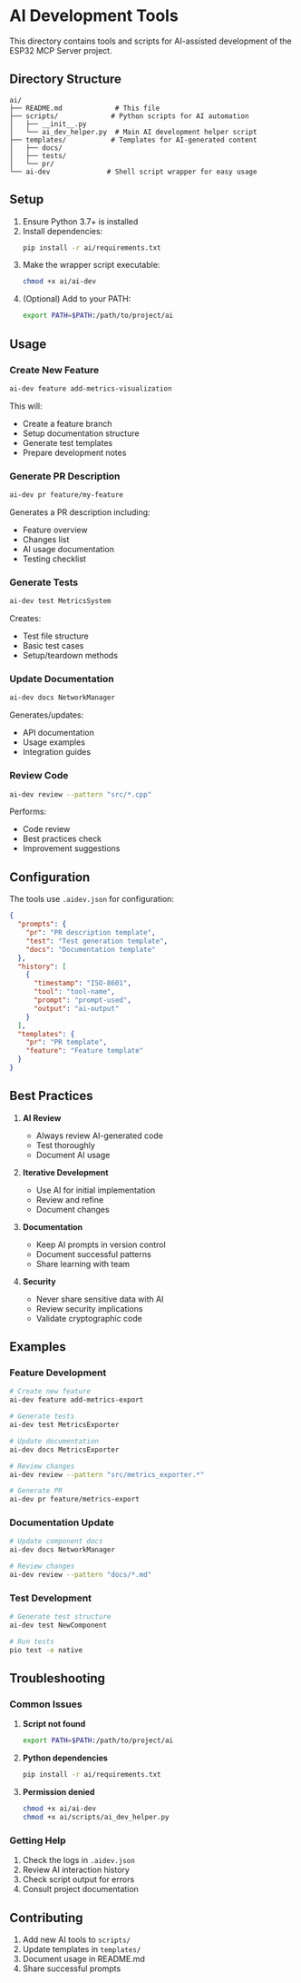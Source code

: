 # AI Development Tools

This directory contains tools and scripts for AI-assisted development of the ESP32 MCP Server project.

## Directory Structure

```
ai/
├── README.md             # This file
├── scripts/             # Python scripts for AI automation
│   ├── __init__.py
│   └── ai_dev_helper.py  # Main AI development helper script
├── templates/           # Templates for AI-generated content
│   ├── docs/
│   ├── tests/
│   └── pr/
└── ai-dev              # Shell script wrapper for easy usage
```

## Setup

1. Ensure Python 3.7+ is installed
2. Install dependencies:
   ```bash
   pip install -r ai/requirements.txt
   ```
3. Make the wrapper script executable:
   ```bash
   chmod +x ai/ai-dev
   ```
4. (Optional) Add to your PATH:
   ```bash
   export PATH=$PATH:/path/to/project/ai
   ```

## Usage

### Create New Feature
```bash
ai-dev feature add-metrics-visualization
```
This will:
- Create a feature branch
- Setup documentation structure
- Generate test templates
- Prepare development notes

### Generate PR Description
```bash
ai-dev pr feature/my-feature
```
Generates a PR description including:
- Feature overview
- Changes list
- AI usage documentation
- Testing checklist

### Generate Tests
```bash
ai-dev test MetricsSystem
```
Creates:
- Test file structure
- Basic test cases
- Setup/teardown methods

### Update Documentation
```bash
ai-dev docs NetworkManager
```
Generates/updates:
- API documentation
- Usage examples
- Integration guides

### Review Code
```bash
ai-dev review --pattern "src/*.cpp"
```
Performs:
- Code review
- Best practices check
- Improvement suggestions

## Configuration

The tools use `.aidev.json` for configuration:

```json
{
  "prompts": {
    "pr": "PR description template",
    "test": "Test generation template",
    "docs": "Documentation template"
  },
  "history": [
    {
      "timestamp": "ISO-8601",
      "tool": "tool-name",
      "prompt": "prompt-used",
      "output": "ai-output"
    }
  ],
  "templates": {
    "pr": "PR template",
    "feature": "Feature template"
  }
}
```

## Best Practices

1. **AI Review**
   - Always review AI-generated code
   - Test thoroughly
   - Document AI usage

2. **Iterative Development**
   - Use AI for initial implementation
   - Review and refine
   - Document changes

3. **Documentation**
   - Keep AI prompts in version control
   - Document successful patterns
   - Share learning with team

4. **Security**
   - Never share sensitive data with AI
   - Review security implications
   - Validate cryptographic code

## Examples

### Feature Development
```bash
# Create new feature
ai-dev feature add-metrics-export 

# Generate tests
ai-dev test MetricsExporter

# Update documentation
ai-dev docs MetricsExporter

# Review changes
ai-dev review --pattern "src/metrics_exporter.*"

# Generate PR
ai-dev pr feature/metrics-export
```

### Documentation Update
```bash
# Update component docs
ai-dev docs NetworkManager

# Review changes
ai-dev review --pattern "docs/*.md"
```

### Test Development
```bash
# Generate test structure
ai-dev test NewComponent

# Run tests
pio test -e native
```

## Troubleshooting

### Common Issues

1. **Script not found**
   ```bash
   export PATH=$PATH:/path/to/project/ai
   ```

2. **Python dependencies**
   ```bash
   pip install -r ai/requirements.txt
   ```

3. **Permission denied**
   ```bash
   chmod +x ai/ai-dev
   chmod +x ai/scripts/ai_dev_helper.py
   ```

### Getting Help

1. Check the logs in `.aidev.json`
2. Review AI interaction history
3. Check script output for errors
4. Consult project documentation

## Contributing

1. Add new AI tools to `scripts/`
2. Update templates in `templates/`
3. Document usage in README.md
4. Share successful prompts